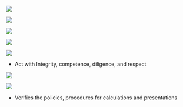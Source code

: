 
![](https://i.imgur.com/PdpjXBR.png)


![](https://i.imgur.com/QpGFKeE.png)


![](https://i.imgur.com/2Rx4x6p.png)


![](https://i.imgur.com/mKcikps.png)



![](https://i.imgur.com/uxH69Aj.png)
- Act with Integrity, competence, diligence, and respect


![](https://i.imgur.com/0csdDy5.png)


![](https://i.imgur.com/52BwPkg.png)
- Verifies the policies, procedures for calculations and presentations 


